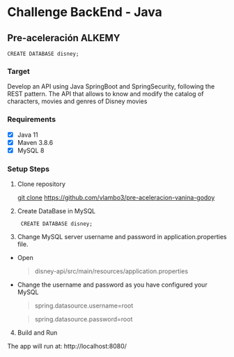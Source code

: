# Challenge BackEnd - Java

## Pre-aceleración ALKEMY
    CREATE DATABASE disney;
    
### Target
  Develop an API using Java SpringBoot and SpringSecurity, following the REST pattern.
  The API that allows to know and modify the catalog of characters, movies and genres of Disney movies
  
### Requirements
  - [x]  Java 11
  - [x]  Maven 3.8.6
  - [x]  MySQL 8
  
### Setup Steps

1. Clone repository

     [git clone](https://github.com/vlambo3/pre-aceleracion-vanina-godoy) https://github.com/vlambo3/pre-aceleracion-vanina-godoy


2. Create DataBase in MySQL
       
        CREATE DATABASE disney;
        
3. Change MySQL server username and password in application.properties file.

  * Open  
  
      > disney-api/src/main/resources/application.properties

  * Change the username and password as you have configured your MySQL

      > spring.datasource.username=root
  
      > spring.datasource.password=root
      
4. Build and Run

  The app will run at: http://localhost:8080/  
